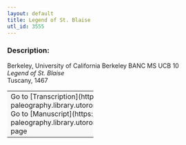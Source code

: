 ```yaml
---
layout: default
title: Legend of St. Blaise
utl_id: 3555
---
```


### Description:

Berkeley, University of California Berkeley BANC MS UCB 10<br>
_Legend of St. Blaise_<br>
Tuscany, 1467

<table border="0.5" cellpadding="1" cellspacing="1" style="width: 200px; background-color:#F8F8F8;"><tbody><tr><td>Go to [Transcription](https://italian-paleography.library.utoronto.ca/content/transcript_IP_317)<br>
Go to [Manuscript](https://italian-paleography.library.utoronto.ca/islandora/object/italianpaleography%3AIP_317) page</td></tr></tbody></table> <br>

